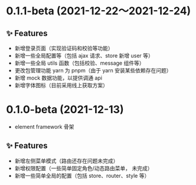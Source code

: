 # 0.1.1-beta (2021-12-22～2021-12-24)
## ✨ Features 

- 新增登录页面（实现验证码和校验等功能）
- 新增一些全局配置等（包括 ajax 请求、store 新增 user 等）
- 新增一些全局 utils 函数（包括校验、message 组件等）
- 更改包管理功能 yarn 为 pnpm（由于 yarn 安装某些依赖存在问题）
- 新增 mock 数据功能，以提供调通 api
- 新增字体图标（目前采用线上获取方案）



# 0.1.0-beta (2021-12-13)
- element framework 骨架



## ✨ Features 

- 新增左侧菜单模式（路由还存在问题未完成）
- 新增权限配置（一些简单固定角色/动态路由菜单， 未完成）
- 新增一些简单全局的配置（包括 store、router、style 等）
